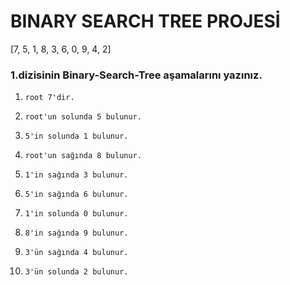 # BINARY SEARCH TREE PROJESİ

[7, 5, 1, 8, 3, 6, 0, 9, 4, 2] 

### 1.dizisinin Binary-Search-Tree aşamalarını yazınız.

1.     root 7'dir. 
2.     root'un solunda 5 bulunur.
3.     5'in solunda 1 bulunur.
4.     root'un sağında 8 bulunur.
5.     1'in sağında 3 bulunur.
6.     5'in sağında 6 bulunur.
7.     1'in solunda 0 bulunur.
8.     8'in sağında 9 bulunur.
9.     3'ün sağında 4 bulunur.
10.     3'ün solunda 2 bulunur.
